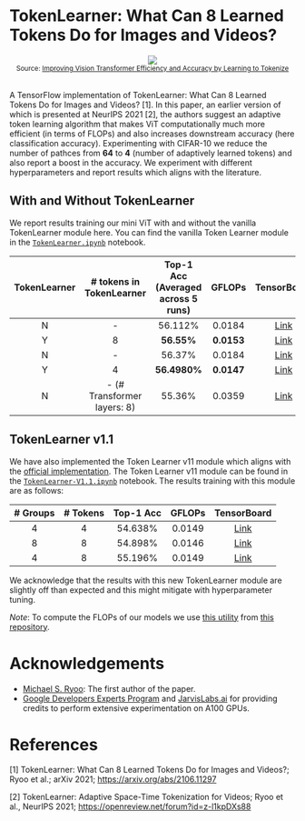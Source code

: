 # TokenLearner: What Can 8 Learned Tokens Do for Images and Videos?

<div align="center">
  <img src="https://blogger.googleusercontent.com/img/a/AVvXsEiylT3_nmd9-tzTnz3g3Vb4eTn-L5sOwtGJOad6t2we7FsjXSpbLDpuPrlInAhtE5hGCA_PfYTJtrIOKfLYLYGcYXVh1Ksfh_C1ZC-C8gw6GKtvrQesKoMrEA_LU_Gd5srl5-3iZDgJc1iyCELoXtfuIXKJ2ADDHOBaUjhU8lXTVdr2E7bCVaFgVHHkmA=s1600"><br>
  <small>Source: <a href="https://ai.googleblog.com/2021/12/improving-vision-transformer-efficiency.html">Improving Vision Transformer Efficiency and Accuracy by Learning to Tokenize</a></small>
</div><br>

A TensorFlow implementation of TokenLearner: What Can 8 Learned Tokens Do for Images and Videos? [1]. In this paper, an earlier version of which is presented at NeurIPS 2021 [2], the authors suggest an adaptive token learning algorithm that makes ViT computationally much more efficient (in terms of FLOPs) and also increases downstream accuracy (here classification accuracy). Experimenting with CIFAR-10 we reduce the number of pathces from **64** to **4** (number of adaptively learned tokens) and also report a boost in the accuracy. We experiment with different hyperparameters and report results which aligns with the literature.

## With and Without TokenLearner

We report results training our mini ViT with and without the vanilla TokenLearner module here. 
You can find the vanilla Token Learner module in the [`TokenLearner.ipynb`](https://github.com/ariG23498/TokenLearner/blob/master/TokenLearner.ipynb) notebook.

| **TokenLearner** | **# tokens in<br> TokenLearner** | **Top-1 Acc<br>(Averaged across 5 runs)** | **GFLOPs** | **TensorBoard** |
|:---:|:---:|:---:|:---:|:---:|
| N | - | 56.112% | 0.0184 | [Link](https://tensorboard.dev/experiment/vkCwM49dQZ2RiK0ZT4mj7w/) |
| Y | 8 | **56.55%** | **0.0153** | [Link](https://tensorboard.dev/experiment/vkCwM49dQZ2RiK0ZT4mj7w/) |
| N | - | 56.37% | 0.0184 | [Link](https://tensorboard.dev/experiment/hdyJ4wznQROwqZTgbtmztQ/) |
| Y | 4 | **56.4980%** | **0.0147** | [Link](https://tensorboard.dev/experiment/hdyJ4wznQROwqZTgbtmztQ/) |
| N | - (# Transformer layers: 8) | 55.36% | 0.0359 | [Link](https://tensorboard.dev/experiment/sepBK5zNSaOtdCeEG6SV9w/) |

## TokenLearner v1.1

We have also implemented the Token Learner v11 module which aligns with the [official implementation](https://github.com/google-research/scenic/blob/main/scenic/projects/token_learner/model.py). The Token Learner v11 module can be found in the [`TokenLearner-V1.1.ipynb`](https://github.com/ariG23498/TokenLearner/blob/master/TokenLearner-V1.1.ipynb) notebook. The results training with this module are as follows:

| **# Groups** | **# Tokens** | **Top-1 Acc** | **GFLOPs** | **TensorBoard** |
|:---:|:---:|:---:|:---:|:---:|
| 4 | 4 | 54.638% | 0.0149 | [Link](https://tensorboard.dev/experiment/KmfkGqAGQjikEw85phySmw/) |
| 8 | 8 | 54.898% | 0.0146 | [Link](https://tensorboard.dev/experiment/0PpgYOq9RFWV9njX6NJQ2w/) |
| 4 | 8 | 55.196% | 0.0149 | [Link](https://tensorboard.dev/experiment/WUkrHbZASdu3zrfmY4ETZg/) |  

We acknowledge that the results with this new TokenLearner module are slightly off than expected and this might
mitigate with hyperparameter tuning.

*Note*: To compute the FLOPs of our models we use [this utility](https://github.com/AdityaKane2001/regnety/blob/main/regnety/utils/model_utils.py#L27) from [this repository](https://github.com/AdityaKane2001/regnety).

# Acknowledgements

- [Michael S. Ryoo](http://michaelryoo.com/): The first author of the paper.
- [Google Developers Experts Program](https://developers.google.com/programs/experts/) and [JarvisLabs.ai](https://jarvislabs.ai/) for providing credits to perform extensive experimentation on A100 GPUs.


# References

[1] TokenLearner: What Can 8 Learned Tokens Do for Images and Videos?; Ryoo et al.; arXiv 2021; https://arxiv.org/abs/2106.11297

[2] TokenLearner: Adaptive Space-Time Tokenization for Videos; Ryoo et al., NeurIPS 2021; https://openreview.net/forum?id=z-l1kpDXs88
